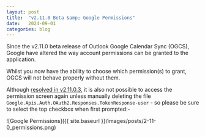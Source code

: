 ```yaml
---
layout: post
title:  "v2.11.0 Beta &amp; Google Permissions"
date:   2024-09-01
categories: blog
---
```


Since the v2.11.0 beta release of Outlook Google Calendar Sync (OGCS), Google have altered the way account permissions can be granted to the application.

Whilst you now have the ability to choose which permission(s) to grant, OGCS will not behave properly without them. 

Although [resolved in v2.11.0.3](https://github.com/phw198/OutlookGoogleCalendarSync/issues/1937#issuecomment-2323488980), it is also not possible to access the permission screen again unless manually deleting the file `Google.Apis.Auth.OAuth2.Responses.TokenResponse-user` - so please be sure to select the top checkbox when first prompted:-

![Google Permissions]({{ site.baseurl }}/images/posts/2-11-0_permissions.png)
